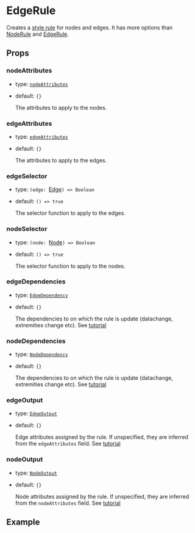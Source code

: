 # EdgeRule

Creates a [style rule](https://doc.linkurious.com/ogma/latest/api.html#Ogma-styles-addRule) for nodes and edges. It has more options than [NodeRule](./NodeRule.md) and [EdgeRule](./EdgeRule.md).

## Props

### nodeAttributes

- type: [`nodeAttributes`](https://doc.linkurious.com/ogma/latest/api.html#NodeAttributes)
- default: `{}`

  The attributes to apply to the nodes.

### edgeAttributes

- type: [`edgeAttributes`](https://doc.linkurious.com/ogma/latest/api.html#EdgeAttributes)
- default: `{}`

  The attributes to apply to the edges.

### edgeSelector

- type: `(edge: `[Edge](https://doc.linkurious.com/ogma/latest/api.html#Edge)`) => Boolean`
- default: `() => true`

  The selector function to apply to the edges.

### nodeSelector

- type: `(node: `[Node](https://doc.linkurious.com/ogma/latest/api.html#Node)`) => Boolean`
- default: `() => true`

  The selector function to apply to the nodes.

### edgeDependencies

- type: [`EdgeDependency`](https://doc.linkurious.com/ogma/latest/api.html#EdgeDependencies)
- default: `{}`

  The dependencies to on which the rule is update (datachange, extremities change etc). See [tutorial](https://doc.linkurious.com/ogma/latest/tutorials/styling-optimization/)

### nodeDependencies

- type: [`NodeDependency`](https://doc.linkurious.com/ogma/latest/api.html#NodeDependencies)
- default: `{}`

  The dependencies to on which the rule is update (datachange, extremities change etc). See [tutorial](https://doc.linkurious.com/ogma/latest/tutorials/styling-optimization/)

### edgeOutput

- type: [`EdgeOutput`](https://doc.linkurious.com/ogma/latest/api.html#EdgeOutput)
- default: `{}`

  Edge attributes assigned by the rule. If unspecified, they are inferred from the `edgeAttributes` field. See [tutorial](https://doc.linkurious.com/ogma/latest/tutorials/styling-optimization/)

### nodeOutput

- type: [`NodeOutput`](https://doc.linkurious.com/ogma/latest/api.html#NodeOutput)
- default: `{}`

  Node attributes assigned by the rule. If unspecified, they are inferred from the `nodeAttributes` field. See [tutorial](https://doc.linkurious.com/ogma/latest/tutorials/styling-optimization/)

## Example

<!--@include: ../../../examples/style-rule.md-->
